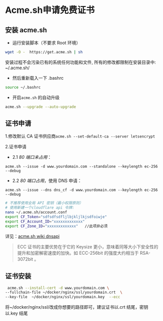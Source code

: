 # Acme.sh申请免费证书


## 安装 acme.sh

- 运行安装脚本（不要求 Root 环境）

```bash
wget -O -  https://get.acme.sh | sh
```

安装过程不会污染已有的系统任何功能和文件, 所有的修改都限制在安装目录中: ~/.acme.sh/

- 然后重新载入一下 .bashrc
```bash
source ~/.bashrc
```

- 开启`acme.sh` 的自动升级

```bash
acme.sh --upgrade --auto-upgrade
```

## 证书申请

1.修改默认 CA 证书供应商`acme.sh --set-default-ca --server letsencrypt`

2.证书申请

- 2.1 _80 端口未占用_：
  
`acme.sh --issue -d www.yourdomain.com --standalone --keylength ec-256 --debug`

- 2.2 _80 端口占用_，使用 DNS 申请：

`acme.sh --issue --dns dns_cf -d www.yourdomain.com --keylength ec-256 --debug`

```bash
# 不推荐使用全局 API 密钥（最小权限原则）
# 使用新建一个cloudflare api 令牌:
nano ~/.acme.sh/account.conf
export CF_Token="sdfsdfsdfljlbjkljlkjsdfoiwje"
export CF_Account_ID="xxxxxxxxxxxxx"
export CF_Zone_ID="xxxxxxxxxxxxx"   //此项非必须
```
详见：[acme.sh wiki dnsapi](https://github.com/acmesh-official/acme.sh/wiki/dnsapi)

> ECC 证书的主要优势在于它的 Keysize 更小，意味着同等大小下安全性的提升和加密解密速度的加快。如 ECC-256bit 的强度大约相当于 RSA-3072bit 。

## 证书安装

```bash
 acme.sh --install-cert -d www.yourdomain.com \
--fullchain-file ~/docker/nginx/ssl/yourdomain.crt  \
--key-file  ~/docker/nginx/ssl/yourdomain.key  --ecc
```

将~/docker/nginx/ssl/改成你想要的路径即可，建议证书以.crt 结尾，密钥以.key 结尾
